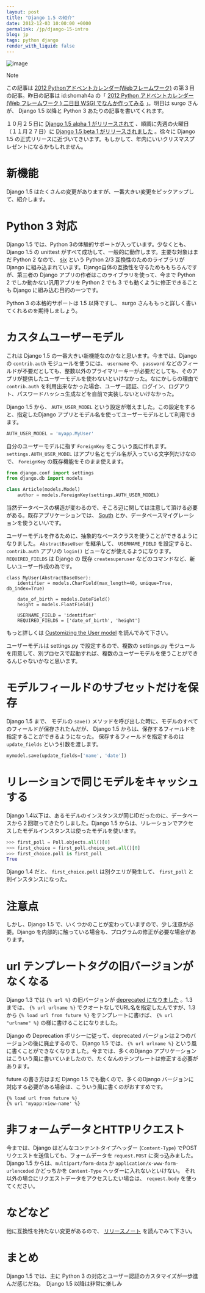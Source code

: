 ```yaml
---
layout: post
title: "Django 1.5 の紹介"
date: 2012-12-03 10:00:00 +0000
permalink: /jp/django-15-intro
blog: jp
tags: python django
render_with_liquid: false
---
```


![image](https://storage.googleapis.com/static.ianlewis.org/prod/img/django/django-logo-positive_medium.png)

<div class="note">

<div class="title">

Note

</div>

この記事は [2012
Pythonアドベントカレンダー(Webフレームワーク)](http://connpass.com/event/1439/)
の第３目の記事。昨日の記事は id:shomah4a の「 [2012 Python アドベントカレンダー (Web フレームワーク ) 二日目
WSGI でなんか作ってみる](http://d.hatena.ne.jp/shomah4a/20121202) 」。明日は surgo
さんが、 Django 1.5 以降と Python 3 あたりの記事を書いてくれます。

</div>

１０月２５日に [Django 1.5 alpha 1
がリリースされて](https://www.djangoproject.com/weblog/2012/oct/25/15-alpha-1/)
、順調に先週の火曜日（１１月２７日）に [Django 1.5 beta 1
がリリースされました](https://www.djangoproject.com/weblog/2012/nov/27/15-beta-1/)
。徐々に Django 1.5 の正式リリースに近づいてきいます。もしかして、年内にいいクリスマスプレゼントになるかもしれません。

# 新機能

Django 1.5 はたくさんの変更がありますが、一番大きい変更をピックアップして、紹介します。

# Python 3 対応

Django 1.5 では、Python 3の体験的サポートが入っています。少なくとも、Django 1.5 の unittest
がすべて成功して、一般的に動作します。主要な対象はまだ Python 2 なので、
[six](http://packages.python.org/six/) という Python 2/3 互換性のためのライブラリが
Django に組み込まれています。Django自体の互換性を守るためももちろんですが、第三者の Django
アプリの作者はこのライブラリを使って、今まで Python 2
でしか動かない汎用アプリを Python 2 でも 3 でも動くように修正できることも Django
に組み込む目的の一つです。

Python 3 の本格的サポートは 1.5 以降ですし、 surgo さんももっと詳しく書いてくれるのを期待しましょう。

# カスタムユーザーモデル

これは Django 1.5 の一番大きい新機能なのかなと思います。今までは、Django の `contrib.auth`
モジュールを使うには、 `username` や、 `password`
などのフィールドが不要だとしても、整数以外のプライマリーキーが必要だとしても、そのアプリが提供したユーザーモデルを使わないといけなかった。なにかしらの理由で
`contrib.auth`
を利用出来なかった場合、ユーザー認証、ログイン、ログアウト、パスワードハッシュ生成などを自前で実装しないといけなかった。

Django 1.5 から、 `AUTH_USER_MODEL` という設定が増えました。この設定をすると、指定したDjango
アプリとモデル名を使ってユーザーモデルとして利用できます。

```python
AUTH_USER_MODEL = 'myapp.MyUser'
```

自分のユーザーモデルに指す `ForeignKey` をこういう風に作れます。 `settings.AUTH_USER_MODEL`
はアプリ名とモデル名が入っている文字列だけなので、 `ForeignKey` の既存機能をそのまま使えます。

```python
from django.conf import settings
from django.db import models

class Article(models.Model)
    author = models.ForeignKey(settings.AUTH_USER_MODEL)
```

当然データベースの構造が変わるので、そころ辺に関しては注意して頂ける必要がある。既存アプリケーションでは、
[South](http://south.aeracode.org/) とか、データベースマイグレーションを使うといいです。

ユーザーモデルを作るために、抽象的なベースクラスを使うことができるようになりました。 `AbstractBaseUser` を継承して、
`USERNAME_FIELD` を設定すると、 `contrib.auth` アプリの `login()` ビューなどが使えるようになります。
`REQUIRED_FIELDS` は Django の 既存 `createsuperuser`
などのコマンドなど、新しいユーザー作成の為です。

    class MyUser(AbstractBaseUser):
        identifier = models.CharField(max_length=40, unique=True, db_index=True)

        date_of_birth = models.DateField()
        height = models.FloatField()

        USERNAME_FIELD = 'identifier'
        REQUIRED_FIELDS = ['date_of_birth', 'height']

もっと詳しくは [Customizing the User
model](https://docs.djangoproject.com/en/dev/topics/auth/#customizing-the-user-model)
を読んでみて下さい。

ユーザーモデルは settings.py で設定するので、複数の settings.py
モジュールを用意して、別プロセスで起動すれば、複数のユーザーモデルを使うことができるんじゃないかなと思います。

# モデルフィールドのサブセットだけを保存

Django 1.5 まで、 モデルの `save()` メソッドを呼び出した時に、モデルのすべてのフィールドが保存されたんだが、 Django
1.5 からは、保存するフィールドを指定することができるようになった。 保存するフィールドを指定するのは `update_fields`
という引数を渡します。

```python
mymodel.save(update_fields=['name', 'date'])
```

# リレーションで同じモデルをキャッシュする

Django 1.4以下は、あるモデルのインスタンスが同じIDだったのに、データベースから２回取ってきたりしました。Django 1.5
からは、リレーションでアクセスしたモデルインスタンスは使ったモデルを使います。

```python
>>> first_poll = Poll.objects.all()[0]
>>> first_choice = first_poll.choice_set.all()[0]
>>> first_choice.poll is first_poll
True
```

Django 1.4 だと、 `first_choice.poll` は別クエリが発生して、 `first_poll`
と別インスタンスになった。

# 注意点

しかし、Django 1.5 で、いくつかのことが変わっていますので、少し注意が必要。Django
を内部的に触っている場合も、プログラムの修正が必要な場合があります。

# url テンプレートタグの旧バージョンがなくなる

Django 1.3 では `{% url %}` の旧バージョンが [deprecated
になりました](https://docs.djangoproject.com/en/1.3/ref/templates/builtins/#url)
。1.3 までは、 `{% url urlname %}` でクオートなしでURL名を指定したんですが、1.3 から `{% load url
from future %}` をテンプレートに書けば、 `{% url "urlname" %}` の様に書けることになりました。

Django の Deprecation ポリシーに従って、deprecated バージョンは２つのバージョンの後に廃止するので、 Django
1.5 では、 `{% url urlname %}` という風に書くことができなくなりました。今までは、多くのDjango
アプリケーションはこういう風に書いていましたので、たくなんのテンプレートは修正する必要があります。

future の書き方はまだ Django 1.5 でも動くので、多くのDjango
バージョンに対応する必要がある場合は、こういう風に書くのがおすすめです。

```html+django
{% load url from future %}
{% url 'myapp:view-name' %}
```

# 非フォームデータとHTTPリクエスト

今までは、Django はどんなコンテントタイプヘッダー (`Content-Type`) でPOSTリクエストを送信しても、フォームデータを
`request.POST` に突っ込みました。Django 1.5 からは、`multipart/form-data` か
`application/x-www-form-urlencoded` かどっちかを `Content-Type`
ヘッダーに入れないといけない。
それ以外の場合にリクエストデータをアクセスしたい場合は、
`request.body` を使ってください。

# などなど

他に互換性を持たない変更があるので、
[リリースノート](https://docs.djangoproject.com/en/dev/releases/1.5-beta-1/#backwards-incompatible-changes-in-1-5)
を読んでみて下さい。

# まとめ

Django 1.5 では、主に Python 3 の対応とユーザー認証のカスタマイズが一歩進んだ感じだね。　Django 1.5
以降は非常に楽しみ
